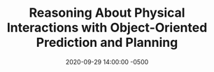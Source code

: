 ---
layout: post
title: Reasoning About Physical Interactions with Object-Oriented Prediction and Planning
authors: Michael Janner, Sergey Levine, William T. Freeman, Joshua B., Tenenbaum, Chelsea Finn, and Jiajun Wu
venue: ICRA, 2019
published: 2018-12-28 14:00:00 -0500
link: https://arxiv.org/abs/1812.10972
date: 2020-09-29 14:00:00 -0500
location: Online
leader: Shiqi Zhang
tags:
- "Planning"
---